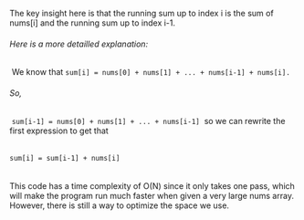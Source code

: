 The key insight here is that the running sum up to index i is the sum of nums[i] and the running sum up to index i-1.
​
###### Here is a more detailled explanation:
​
We know that
​
`sum[i] = nums[0] + nums[1] + ... + nums[i-1] + nums[i].`
​
###### So,
​
`sum[i-1] = nums[0] + nums[1] + ... + nums[i-1]`
​
so we can rewrite the first expression to get that
######
`sum[i] = sum[i-1] + nums[i]`
######
This code has a time complexity of O(N) since it only takes one pass, which will make the program run much faster when given a very large nums array. However, there is still a way to optimize the space we use.
